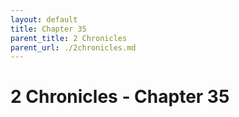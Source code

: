 ```yaml
---
layout: default
title: Chapter 35
parent_title: 2 Chronicles
parent_url: ./2chronicles.md
---
```


# 2 Chronicles - Chapter 35
